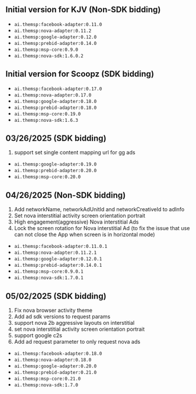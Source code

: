 ## Initial version for KJV (Non-SDK bidding)
- `ai.themsp:facebook-adapter:0.11.0`
- `ai.themsp:nova-adapter:0.11.2`
- `ai.themsp:google-adapter:0.12.0`
- `ai.themsp:prebid-adapter:0.14.0`
- `ai.themsp:msp-core:0.9.0`
- `ai.themsp:nova-sdk:1.6.0.2`

## Initial version for Scoopz (SDK bidding)
- `ai.themsp:facebook-adapter:0.17.0`
- `ai.themsp:nova-adapter:0.17.0`
- `ai.themsp:google-adapter:0.18.0`
- `ai.themsp:prebid-adapter:0.18.0`
- `ai.themsp:msp-core:0.19.0`
- `ai.themsp:nova-sdk:1.6.3`

## 03/26/2025 (SDK bidding)
1. support set single content mapping url for gg ads
- `ai.themsp:google-adapter:0.19.0`
- `ai.themsp:prebid-adapter:0.20.0`
- `ai.themsp:msp-core:0.20.0`

## 04/26/2025 (Non-SDK bidding)
1. Add networkName, networkAdUnitId and networkCreativeId to adInfo
2. Set nova interstitial activity screen orientation portrait
3. High engagement(aggressive) Nova interstitial Ads
4. Lock the screen rotation for Nova interstitial Ad (to fix the issue that use can not close the App when screen is in horizontal mode)
- `ai.themsp:facebook-adapter:0.11.0.1`
- `ai.themsp:nova-adapter:0.11.2.1`
- `ai.themsp:google-adapter:0.12.0.1`
- `ai.themsp:prebid-adapter:0.14.0.1`
- `ai.themsp:msp-core:0.9.0.1`
- `ai.themsp:nova-sdk:1.7.0.1`

## 05/02/2025 (SDK bidding)
1. Fix nova browser activity theme
2. Add ad sdk versions to request params
3. support nova 2b aggressive layouts on interstitial
4. set nova interstitial activity screen orientation portrait
5. support google c2s
6. Add ad request parameter to only request nova ads
- `ai.themsp:facebook-adapter:0.18.0`
- `ai.themsp:nova-adapter:0.18.0`
- `ai.themsp:google-adapter:0.20.0`
- `ai.themsp:prebid-adapter:0.21.0`
- `ai.themsp:msp-core:0.21.0`
- `ai.themsp:nova-sdk:1.7.0`






